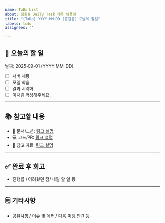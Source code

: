 ```yaml
---
name: ToDo List
about: 팀원별 Daily Task 기록 템플릿
title: "[ToDo] YYYY-MM-DD (홍길동) 오늘의 할일"
labels: todo
assignees: ''

---
```


## 📅 오늘의 할 일

날짜: 2025-09-01 (YYYY-MM-DD)

- [ ] 서버 세팅
- [ ] 모델 학습
- [ ] 결과 시각화
- [ ] 이처럼 작성해주세요.

---

## 📚 참고할 내용

- 📄 문서/노션: [링크 설명](링크)
- 💻 코드/PR: [링크 설명](링크)
- 🔗 참고 자료: [링크 설명](링크)

---

## ✅ 완료 후 회고

- 진행률 / 어려웠던 점/ 내일 할 일 등

---

## 🗒️ 기타사항

- 공유사항 / 이슈 및 에러 / 다음 미팅 안건 등
